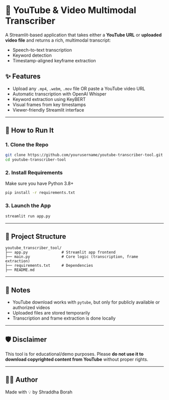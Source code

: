 # 🎥 YouTube & Video Multimodal Transcriber

A Streamlit-based application that takes either a **YouTube URL** or **uploaded video file** and returns a rich, multimodal transcript:
- Speech-to-text transcription
- Keyword detection
- Timestamp-aligned keyframe extraction

## ✨ Features
- Upload any `.mp4`, `.webm`, `.mov` file OR paste a YouTube video URL
- Automatic transcription with OpenAI Whisper
- Keyword extraction using KeyBERT
- Visual frames from key timestamps
- Viewer-friendly Streamlit interface

---

## 🚀 How to Run It

### 1. Clone the Repo
```bash
git clone https://github.com/yourusername/youtube-transcriber-tool.git
cd youtube-transcriber-tool
```

### 2. Install Requirements
Make sure you have Python 3.8+
```bash
pip install -r requirements.txt
```

### 3. Launch the App
```bash
streamlit run app.py
```

---

## 📁 Project Structure
```
youtube_transcriber_tool/
├── app.py               # Streamlit app frontend
├── main.py              # Core logic (transcription, frame extraction)
├── requirements.txt     # Dependencies
├── README.md
```

---

## 📌 Notes
- YouTube download works with `pytube`, but only for publicly available or authorized videos
- Uploaded files are stored temporarily
- Transcription and frame extraction is done locally

---

## 🛡️ Disclaimer
This tool is for educational/demo purposes. Please **do not use it to download copyrighted content from YouTube** without proper rights.

---

## 👨‍💻 Author
Made with 💡 by Shraddha Borah
